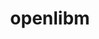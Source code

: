 ---
title: "openlibm"
layout: cache
categories: [package, develop-2024-09-22]
meta: {"versions": ["0.8.1"], "compilers": ["gcc@=11.4.0"], "oss": ["ubuntu22.04"], "platforms": ["linux"], "targets": ["x86_64_v3"], "stacks": ["root", "tutorial"], "num_specs": 1, "num_specs_by_stack": {"root": 1, "tutorial": 1}}
spec_details: [{"hash": "w67mawg6j7xtiga2s4zru6ndgu34i3cz", "compiler": "gcc@=11.4.0", "versions": ["0.8.1"], "os": "ubuntu22.04", "platform": "linux", "target": "x86_64_v3", "variants": ["build_system=makefile"], "stacks": ["root", "tutorial"], "size": "-", "tarball": "https://binaries.spack.io/releases/develop-2024-09-22/build_cache/linux-ubuntu22.04-x86_64_v3/gcc-11.4.0/openlibm-0.8.1/linux-ubuntu22.04-x86_64_v3-gcc-11.4.0-openlibm-0.8.1-w67mawg6j7xtiga2s4zru6ndgu34i3cz.spack"}]
---